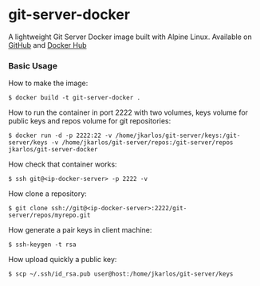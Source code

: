 # git-server-docker
A lightweight Git Server Docker image built with Alpine Linux. Available on [GitHub](https://github.com/jkarlosb/git-server-docker) and [Docker Hub](https://hub.docker.com/r/jkarlos/git-server-docker/)

### Basic Usage

How to make the image:

	$ docker build -t git-server-docker .

How to run the container in port 2222 with two volumes, keys volume for public keys and repos volume for git repositories:

	$ docker run -d -p 2222:22 -v /home/jkarlos/git-server/keys:/git-server/keys -v /home/jkarlos/git-server/repos:/git-server/repos jkarlos/git-server-docker

How check that container works:

	$ ssh git@<ip-docker-server> -p 2222 -v

How clone a repository:

	$ git clone ssh://git@<ip-docker-server>:2222/git-server/repos/myrepo.git

How generate a pair keys in client machine:

	$ ssh-keygen -t rsa

How upload quickly a public key:

	$ scp ~/.ssh/id_rsa.pub user@host:/home/jkarlos/git-server/keys
